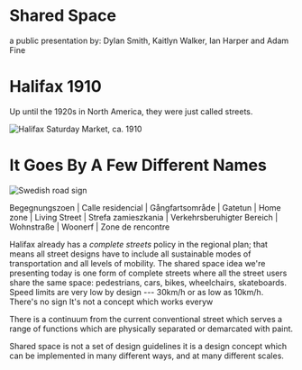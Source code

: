 # Shared Space

a public presentation by: Dylan Smith, Kaitlyn Walker, Ian Harper and Adam Fine  

# Halifax 1910

Up until the 1920s in North America, they were just called streets.

![Halifax Saturday Market, ca. 1910](http://canadashadow.files.wordpress.com/2014/03/whalifax-market-n-s.jpg)

# It Goes By A Few Different Names

![Swedish road sign](http://upload.wikimedia.org/wikipedia/commons/3/37/Sweden_road_sign_E9.svg)

Begegnungszoen | Calle residencial | Gångfartsområde | Gatetun | Home zone | Living Street | Strefa zamieszkania | Verkehrsberuhigter Bereich | Wohnstraße | Woonerf | Zone de rencontre

Halifax already has a *complete streets* policy in the regional plan; that means all street designs have to include all sustainable modes of transportation and all levels of mobility. The shared space idea we're presenting today is one form of complete streets where all the street users share the same space: pedestrians, cars, bikes, wheelchairs, skateboards. Speed limits are very low by design --- 30km/h or as low as 10km/h. There's no sign It's not a concept which works everyw

There is a continuum from the current conventional street which serves a range of functions which are physically separated or demarcated with paint. 

Shared space is not a set of design guidelines it is a design concept which can be implemented in many different ways, and at many different scales. 

